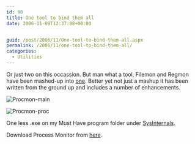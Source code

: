 ```yaml
---
id: 90
title: One tool to bind them all
date: 2006-11-09T12:37:08+00:00


guid: /post/2006/11/One-tool-to-bind-them-all.aspx
permalink: /2006/11/one-tool-to-bind-them-all/
categories:
  - Utilities
---
```

<p>Or just two on this occassion. But man what a tool, Filemon and Regmon have been mashed-up into <a href="http://www.microsoft.com/technet/sysinternals/processesandthreads/processmonitor.mspx">one</a>. Better yet not just a mashup it has been written from the ground up and includes a number of enhancements.</p>
<p><img alt="Procmon-main" src="https://merill.net/wp-content/uploads/binary/procmon_2Dmain.gif" border="0" /></p>
<p><img alt="Procmon-proc" src="https://merill.net/wp-content/uploads/binary/procmon_2Dproc.gif" border="0" /></p>
<p>One less .exe on my Must Have program folder under <a href="http://www.microsoft.com/technet/sysinternals">SysInternals</a>.</p>
<p>Download Process Monitor from <a href="http://www.microsoft.com/technet/sysinternals/processesandthreads/processmonitor.mspx">here</a>.</p>